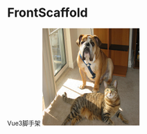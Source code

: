 # FrontScaffold
Vue3脚手架
![image](https://github.com/ElegantAnkster/grad-cam/blob/main/examples/both.png?raw=true)
